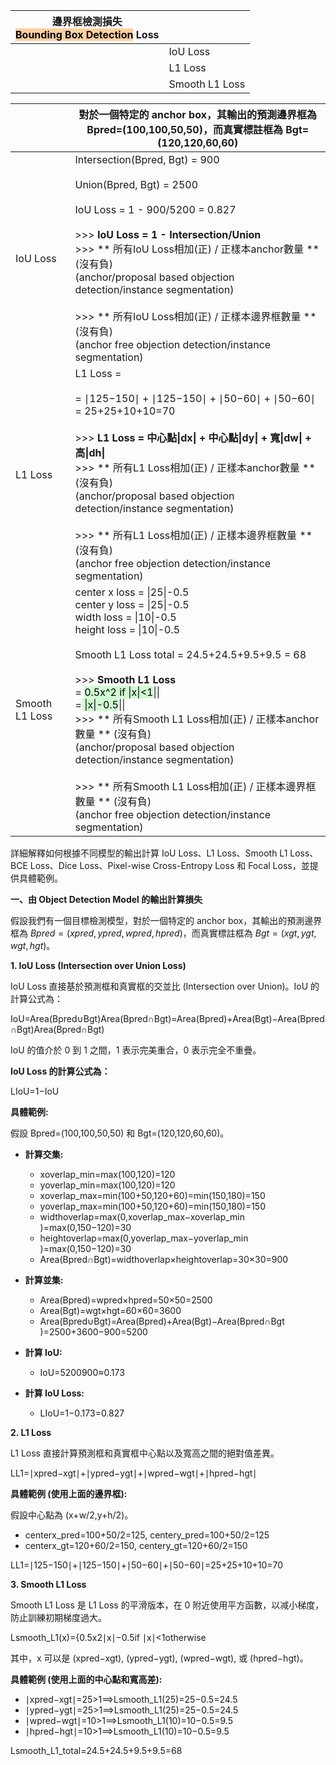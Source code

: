 
| 邊界框檢測損失 <br><mark style="background: #FFB86CA6;">Bounding Box Detection</mark> Loss |                |
| ----------------------------------------------------------------------------------- | -------------- |
|                                                                                     | IoU Loss       |
|                                                                                     | L1 Loss        |
|                                                                                     | Smooth L1 Loss |

|                | 對於一個特定的 anchor box，其輸出的預測邊界框為 Bpred​=(100,100,50,50)，而真實標註框為 Bgt​=(120,120,60,60)                                                                                                                                                                                                                                                                                                                                                                                                                                                                                                                    |
| -------------- | ---------------------------------------------------------------------------------------------------------------------------------------------------------------------------------------------------------------------------------------------------------------------------------------------------------------------------------------------------------------------------------------------------------------------------------------------------------------------------------------------------------------------------------------------------------------------------------------------------- |
| IoU Loss       | Intersection(Bpred, Bgt) = 900<br><br>Union(Bpred, Bgt) = 2500<br><br>IoU Loss = 1 - 900/5200 = 0.827<br><br>>>>  **IoU Loss = 1 - Intersection/Union**<br>>>>  ** 所有IoU Loss相加(正) / 正樣本anchor數量  **  (沒有負)<br>(anchor/proposal based objection detection/instance segmentation)<br><br>>>>  ** 所有IoU Loss相加(正) / 正樣本邊界框數量  ** (沒有負)<br>(anchor free objection detection/instance segmentation)                                                                                                                                                                                                      |
| L1 Loss        | L1 Loss =<br>​<br>= ∣125−150∣ + ∣125−150∣ + ∣50−60∣ + ∣50−60∣<br>= 25+25+10+10=70<br><br>>>>  **L1 Loss = 中心點\|dx\| + 中心點\|dy\| + 寬\|dw\| + 高\|dh\|** <br>>>>  ** 所有L1 Loss相加(正) / 正樣本anchor數量  ** (沒有負)<br>(anchor/proposal based objection detection/instance segmentation)<br><br>>>>  ** 所有L1 Loss相加(正) / 正樣本邊界框數量  ** (沒有負)<br>(anchor free objection detection/instance segmentation)                                                                                                                                                                                                          |
| Smooth L1 Loss | center x loss = \|25\|-0.5<br>center y loss = \|25\|-0.5<br>width loss = \|10\|-0.5<br>height loss = \|10\|-0.5<br><br>Smooth L1 Loss total = 24.5+24.5+9.5+9.5 = 68<br><br>>>> **Smooth L1 Loss** <br>    = <mark style="background: #BBFABBA6;">0.5x^2 if \|x\|<1</mark>\|\|<br>    =<mark style="background: #BBFABBA6;"> \|x\|-0.5</mark>\|\|<br>>>>  ** 所有Smooth L1 Loss相加(正) / 正樣本anchor數量  ** (沒有負)<br>(anchor/proposal based objection detection/instance segmentation)<br><br>>>>  ** 所有Smooth L1 Loss相加(正) / 正樣本邊界框數量  ** (沒有負)<br>(anchor free objection detection/instance segmentation) |


詳細解釋如何根據不同模型的輸出計算 IoU Loss、L1 Loss、Smooth L1 Loss、BCE Loss、Dice Loss、Pixel-wise Cross-Entropy Loss 和 Focal Loss，並提供具體範例。

**一、由 Object Detection Model 的輸出計算損失**

假設我們有一個目標檢測模型，對於一個特定的 anchor box，其輸出的預測邊界框為 $Bpred​=(xpred​,ypred​,wpred​,hpred​)$，而真實標註框為 $Bgt​=(xgt​,ygt​,wgt​,hgt​)$。

**1. IoU Loss (Intersection over Union Loss)**

IoU Loss 直接基於預測框和真實框的交並比 (Intersection over Union)。IoU 的計算公式為：

IoU=Area(Bpred​∪Bgt​)Area(Bpred​∩Bgt​)​=Area(Bpred​)+Area(Bgt​)−Area(Bpred​∩Bgt​)Area(Bpred​∩Bgt​)​

IoU 的值介於 0 到 1 之間，1 表示完美重合，0 表示完全不重疊。

**IoU Loss 的計算公式為：**

LIoU​=1−IoU

**具體範例:**

假設 Bpred​=(100,100,50,50) 和 Bgt​=(120,120,60,60)。

- **計算交集:**
    
    - xoverlap_min​=max(100,120)=120
    - yoverlap_min​=max(100,120)=120
    - xoverlap_max​=min(100+50,120+60)=min(150,180)=150
    - yoverlap_max​=min(100+50,120+60)=min(150,180)=150
    - widthoverlap​=max(0,xoverlap_max​−xoverlap_min​)=max(0,150−120)=30
    - heightoverlap​=max(0,yoverlap_max​−yoverlap_min​)=max(0,150−120)=30
    - Area(Bpred​∩Bgt​)=widthoverlap​×heightoverlap​=30×30=900
- **計算並集:**
    
    - Area(Bpred​)=wpred​×hpred​=50×50=2500
    - Area(Bgt​)=wgt​×hgt​=60×60=3600
    - Area(Bpred​∪Bgt​)=Area(Bpred​)+Area(Bgt​)−Area(Bpred​∩Bgt​)=2500+3600−900=5200
- **計算 IoU:**
    
    - IoU=5200900​≈0.173
- **計算 IoU Loss:**
    
    - LIoU​=1−0.173=0.827

**2. L1 Loss**

L1 Loss 直接計算預測框和真實框中心點以及寬高之間的絕對值差異。

LL1​=∣xpred​−xgt​∣+∣ypred​−ygt​∣+∣wpred​−wgt​∣+∣hpred​−hgt​∣

**具體範例 (使用上面的邊界框):**

假設中心點為 (x+w/2,y+h/2)。

- centerx_pred​=100+50/2=125, centery_pred​=100+50/2=125
- centerx_gt​=120+60/2=150, centery_gt​=120+60/2=150

LL1​=∣125−150∣+∣125−150∣+∣50−60∣+∣50−60∣=25+25+10+10=70

**3. Smooth L1 Loss**

Smooth L1 Loss 是 L1 Loss 的平滑版本，在 0 附近使用平方函數，以减小梯度，防止訓練初期梯度過大。

Lsmooth_L1​(x)={0.5x2∣x∣−0.5​if ∣x∣<1otherwise​

其中，x 可以是 (xpred​−xgt​), (ypred​−ygt​), (wpred​−wgt​), 或 (hpred​−hgt​)。

**具體範例 (使用上面的中心點和寬高差):**

- ∣xpred​−xgt​∣=25>1⟹Lsmooth_L1​(25)=25−0.5=24.5
- ∣ypred​−ygt​∣=25>1⟹Lsmooth_L1​(25)=25−0.5=24.5
- ∣wpred​−wgt​∣=10>1⟹Lsmooth_L1​(10)=10−0.5=9.5
- ∣hpred​−hgt​∣=10>1⟹Lsmooth_L1​(10)=10−0.5=9.5

Lsmooth_L1_total​=24.5+24.5+9.5+9.5=68


